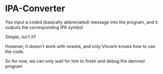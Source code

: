 # IPA-Converter
You input a coded (basically abbreviated) message into the program, and it outputs the corresponding IPA symbol

Simple, isn't it?

However, it doesn't work with vowels, and only Vincent knows how to use the code.

So for now, we can only wait for him to finish and debug the damned program
